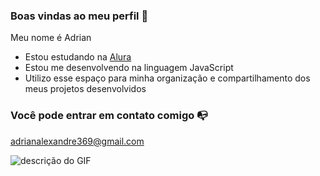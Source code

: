 ### Boas vindas ao meu perfil 🩵

Meu nome é Adrian

- Estou estudando na [Alura](https://www.alura.com.br)
- Estou me desenvolvendo na linguagem JavaScript
- Utilizo esse espaço para minha organização e compartilhamento dos meus projetos desenvolvidos

### Você pode entrar em contato comigo 📭

adrianalexandre369@gmail.com 

![descrição do GIF](https://tenor.com/pt-BR/view/gareth-southgate-gif-18360492)
